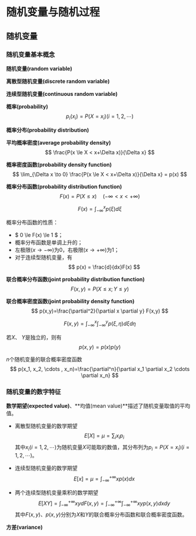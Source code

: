 # 随机变量与随机过程

## 随机变量
### 随机变量基本概念
**随机变量(random variable)**

**离散型随机变量(discrete random variable)**

**连续型随机变量(continuous random variable)**

**概率(probability)**
$$ p_i(x_i) = P(X=x_i) (i=1,2,\cdots) $$

**概率分布(probability distribution)**

**平均概率密度(average probability density)**
$$ \frac{P(x \le X < x+\Delta x)}{\Delta x} $$

**概率密度函数(probability density function)**
$$ \lim_{\Delta x \to 0} \frac{P(x \le X < x+\Delta x)}{\Delta x} = p(x) $$

**概率分布函数(probability distribution function)**
$$ F(x) = P(X \le x) \quad (-\infty < x < +\infty) $$

$$ F(x) = \int_{-\infty}^{x} p(\xi)d\xi $$

概率分布函数的性质：

- $ 0 \le F(x) \le 1 $；
- 概率分布函数是单调上升的；
- 左极限($x \to -\infty$)为0，右极限($x \to +\infty$)为1；
- 对于连续型随机变量，有$$ p(x) = \frac{d}{dx}F(x) $$

**联合概率分布函数(joint probability distribution function)**
$$ F(x,y) = P(X \le x; Y \le y) $$

**联合概率密度函数(joint probability density function)**
$$ p(x,y)=\frac{\partial^2}{\partial x \partial y} F(x,y) $$

$$ F(x,y)=\int_{-\infty}^{x} \int_{-\infty}^{y} p(\xi , \eta) d\xi d\eta $$

若$X$、 $Y$是独立的，则有
$$ p(x,y)=p(x)p(y) $$

$n$个随机变量的联合概率密度函数
$$ p(x_1, x_2, \cdots , x_n)=\frac{\partial^n}{\partial x_1 \partial x_2 \cdots \partial x_n} $$

### 随机变量的数字特征
**数学期望(expected value)**、**均值(mean value)**描述了随机变量取值的平均值。

- 离散型随机变量的数学期望
$$ E[X]=\mu =\sum_i x_i p_i $$
    其中$x_i(i=1,2,\cdots)$为随机变量$X$可能取的数值，其分布列为$p_i=P(X=x_i)(i=1,2,\cdots)$。

- 连续型随机变量的数学期望
$$ E[x]=\mu =\int_{-\infty}^{+\infty} xp(x) dx $$

- 两个连续型随机变量乘积的数学期望
$$ E[XY]=\int_{-\infty}^{+\infty}xydF(x,y) =\int_{-\infty}^{+\infty}\int_{-\infty}^{+\infty} xyp(x,y) dxdy $$
    其中$F(x,y)$、$p(x,y)$分别为$X$和$Y$的联合概率分布函数和联合概率密度函数。

**方差(variance)**
